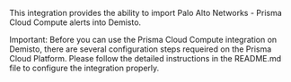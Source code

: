 This integration provides the ability to import Palo Alto Networks - Prisma Cloud Compute alerts into Demisto.

Important: Before you can use the Prisma Cloud Compute integration on Demisto, there are several configuration steps requeired on the Prisma Cloud Platform. 
Please follow the detailed instructions in the README.md file to configure the integration properly. 
